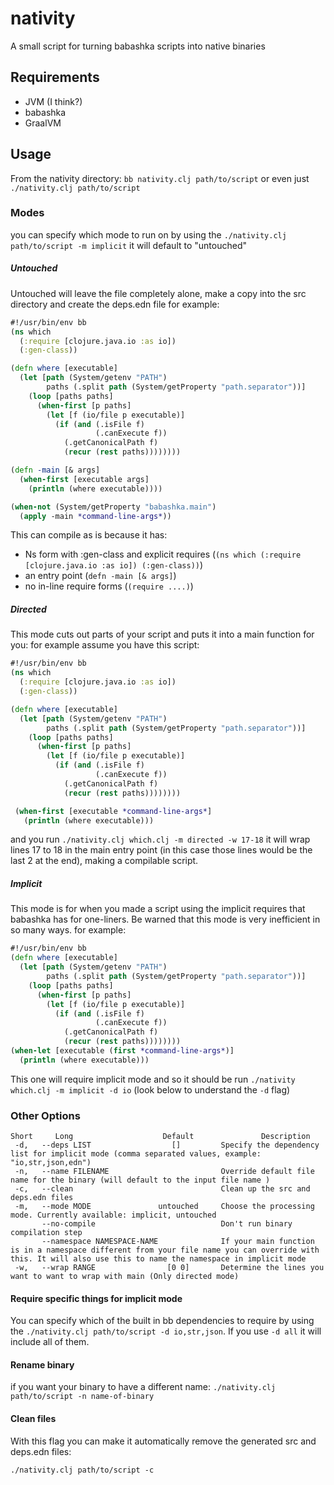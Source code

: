 # nativity

A small script for turning babashka scripts into native binaries

## Requirements

   - JVM (I think?)
   - babashka
   - GraalVM

## Usage

  From the nativity directory: `bb nativity.clj path/to/script`
  or even just `./nativity.clj path/to/script`

### Modes
you can specify which mode to run on by using the `./nativity.clj path/to/script -m implicit` it will default to "untouched"

##### Untouched
Untouched will leave the file completely alone, make a copy into the src directory  and create the deps.edn file
for example:

``` clojure
#!/usr/bin/env bb
(ns which
  (:require [clojure.java.io :as io])
  (:gen-class))

(defn where [executable]
  (let [path (System/getenv "PATH")
        paths (.split path (System/getProperty "path.separator"))]
    (loop [paths paths]
      (when-first [p paths]
        (let [f (io/file p executable)]
          (if (and (.isFile f)
                   (.canExecute f))
            (.getCanonicalPath f)
            (recur (rest paths))))))))

(defn -main [& args]
  (when-first [executable args]
    (println (where executable))))

(when-not (System/getProperty "babashka.main")
  (apply -main *command-line-args*))
```
This can compile as is because it has:
  * Ns form with :gen-class and explicit requires (`(ns which
    (:require [clojure.java.io :as io])
    (:gen-class))`)
  * an entry point (`defn -main [& args]`)
  * no in-line require forms (`(require ....)`)

##### Directed
This mode cuts out parts of your script and puts it into a main function for you:
for example assume you have this script:
``` clojure
#!/usr/bin/env bb
(ns which
  (:require [clojure.java.io :as io])
  (:gen-class))

(defn where [executable]
  (let [path (System/getenv "PATH")
        paths (.split path (System/getProperty "path.separator"))]
    (loop [paths paths]
      (when-first [p paths]
        (let [f (io/file p executable)]
          (if (and (.isFile f)
                   (.canExecute f))
            (.getCanonicalPath f)
            (recur (rest paths))))))))

 (when-first [executable *command-line-args*]
   (println (where executable)))
```
and you run `./nativity.clj which.clj -m directed -w 17-18` it will wrap lines 17 to 18 in the main entry point (in this case those lines would be the last 2 at the end), making a compilable script.

##### Implicit
This mode is for when you made a script using the implicit requires that babashka has for one-liners.
Be warned that this mode is very inefficient in so many ways.
for example:
``` clojure
#!/usr/bin/env bb
(defn where [executable]
  (let [path (System/getenv "PATH")
        paths (.split path (System/getProperty "path.separator"))]
    (loop [paths paths]
      (when-first [p paths]
        (let [f (io/file p executable)]
          (if (and (.isFile f)
                   (.canExecute f))
            (.getCanonicalPath f)
            (recur (rest paths))))))))
(when-let [executable (first *command-line-args*)]
  (println (where executable)))
```
This one will require implicit mode and so it should be run `./nativity which.clj -m implicit -d io` (look below to understand the `-d` flag)

### Other Options
``` shellsession
Short     Long                    Default               Description
 -d,   --deps LIST                  []         Specify the dependency list for implicit mode (comma separated values, example: "io,str,json,edn")
 -n,   --name FILENAME                         Override default file name for the binary (will default to the input file name )
 -c,   --clean                                 Clean up the src and deps.edn files
 -m,   --mode MODE               untouched     Choose the processing mode. Currently available: implicit, untouched
       --no-compile                            Don't run binary compilation step
       --namespace NAMESPACE-NAME              If your main function is in a namespace different from your file name you can override with this. It will also use this to name the namespace in implicit mode
 -w,   --wrap RANGE                [0 0]       Determine the lines you want to want to wrap with main (Only directed mode)
```
#### Require specific things for implicit mode
You can specify which of the built in bb dependencies to require by using the `./nativity.clj path/to/script -d io,str,json`.
If you use `-d all` it will include all of them.

#### Rename binary
if you want your binary to have a different name:
`./nativity.clj path/to/script -n name-of-binary`

#### Clean files
With this flag you can make it automatically remove the generated src and deps.edn files:

`./nativity.clj path/to/script -c`
